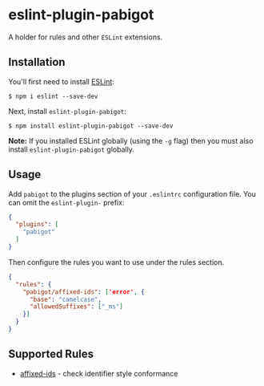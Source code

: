 # eslint-plugin-pabigot

A holder for rules and other `ESLint` extensions.

## Installation

You'll first need to install [ESLint](http://eslint.org):

```
$ npm i eslint --save-dev
```

Next, install `eslint-plugin-pabigot`:

```
$ npm install eslint-plugin-pabigot --save-dev
```

**Note:** If you installed ESLint globally (using the `-g` flag) then
you must also install `eslint-plugin-pabigot` globally.

## Usage

Add `pabigot` to the plugins section of your `.eslintrc` configuration
file. You can omit the `eslint-plugin-` prefix:

```json
{
  "plugins": [
    "pabigot"
  ]
}
```


Then configure the rules you want to use under the rules section.

```json
{
  "rules": {
    "pabigot/affixed-ids": ['error', {
      "base": "camelcase",
      "allowedSuffixes": ["_ms"]
    }]
  }
}
```

## Supported Rules

* [affixed-ids](docs/rules/affixed-ids.md) - check identifier style conformance
